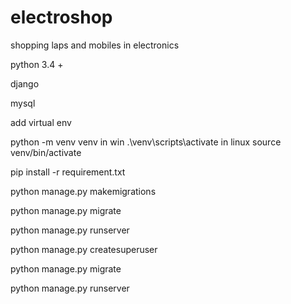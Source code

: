 # electroshop
shopping laps and mobiles in electronics



python 3.4 +

django 

mysql

add virtual env 

python -m venv venv
in win .\venv\scripts\activate
in linux source venv/bin/activate

pip install -r requirement.txt


python manage.py makemigrations


python manage.py migrate

python manage.py runserver

python manage.py createsuperuser

python manage.py migrate


python manage.py runserver




